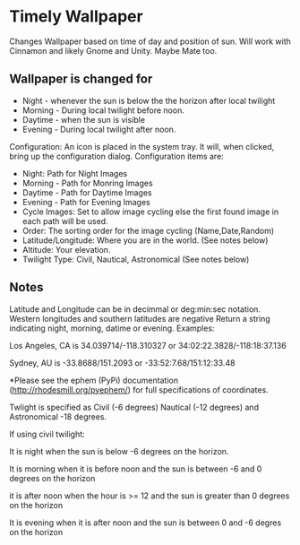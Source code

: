 # Timely Wallpaper

Changes Wallpaper based on time of day and position of sun. Will work with Cinnamon and likely
Gnome and Unity. Maybe Mate too. 

## Wallpaper is changed for

* Night - whenever the sun is below the the horizon after local twilight
* Morning - During local twilight before noon. 
* Daytime - when the sun is visible
* Evening - During local twilight after noon. 

Configuration: An icon is placed in the system tray. It will, when clicked, bring up the configuration dialog. Configuration items are: 

* Night:    Path for Night Images
* Morning - Path for Monring Images
* Daytime - Path for Daytime Images
* Evening - Path for Evening Images
* Cycle Images: Set to allow image cycling else the first found image in each path will be used.
* Order: The sorting order for the image cycling (Name,Date,Random)
* Latitude/Longitude: Where you are in the world. (See notes below)
* Altitude: Your elevation. 
* Twilight Type: Civil, Nautical, Astronomical (See notes below)

## Notes
Latitude and Longitude can be in decimmal or deg:min:sec notation. 
Western longitudes and southern latitudes are negative
Return a string indicating night, morning, datime or evening. 
Examples:

Los Angeles, CA is 34.039714/-118.310327 or 34:02:22.3828/-118:18:37.136

Sydney, AU is -33.8688/151.2093 or -33:52:7.68/151:12:33.48

*Please see the ephem (PyPi) documentation (http://rhodesmill.org/pyephem/) for full
specifications of coordinates. 

Twlight is specified as Civil (-6 degrees) Nautical (-12 degrees) 
and Astronomical -18 degrees.

If using civil twilight:

It is night when the sun is below -6 degrees on the horizon.

It is morning when it is before noon and the sun is between -6 and 0 degrees on the horizon

it is after noon when the hour is >= 12 and the sun is greater than 0 degrees on the horizon

It is evening when it is after noon and the sun is between 0 and -6 degres on the horizon

